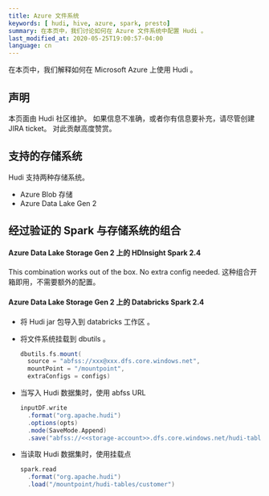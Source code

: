 ```yaml
---
title: Azure 文件系统
keywords: [ hudi, hive, azure, spark, presto]
summary: 在本页中，我们讨论如何在 Azure 文件系统中配置 Hudi 。
last_modified_at: 2020-05-25T19:00:57-04:00
language: cn
---
```

在本页中，我们解释如何在 Microsoft Azure 上使用 Hudi 。

## 声明

本页面由 Hudi 社区维护。
如果信息不准确，或者你有信息要补充，请尽管创建 JIRA ticket。
对此贡献高度赞赏。

## 支持的存储系统

Hudi 支持两种存储系统。

- Azure Blob 存储
- Azure Data Lake Gen 2

## 经过验证的 Spark 与存储系统的组合

#### Azure Data Lake Storage Gen 2 上的 HDInsight Spark 2.4
This combination works out of the box. No extra config needed.
这种组合开箱即用，不需要额外的配置。

#### Azure Data Lake Storage Gen 2 上的 Databricks Spark 2.4
- 将 Hudi jar 包导入到 databricks 工作区 。

- 将文件系统挂载到 dbutils 。
  ```scala
  dbutils.fs.mount(
    source = "abfss://xxx@xxx.dfs.core.windows.net",
    mountPoint = "/mountpoint",
    extraConfigs = configs)
  ```
- 当写入 Hudi 数据集时，使用 abfss URL
  ```scala
  inputDF.write
    .format("org.apache.hudi")
    .options(opts)
    .mode(SaveMode.Append)
    .save("abfss://<<storage-account>>.dfs.core.windows.net/hudi-tables/customer")
  ```
- 当读取 Hudi 数据集时，使用挂载点
  ```scala
  spark.read
    .format("org.apache.hudi")
    .load("/mountpoint/hudi-tables/customer")
  ```
